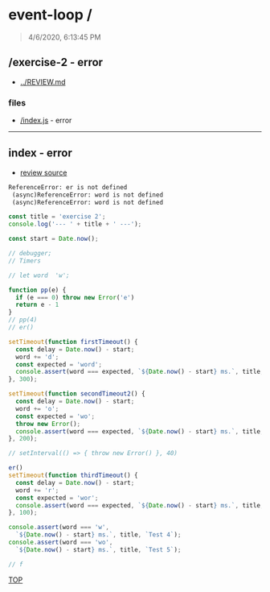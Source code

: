 # event-loop /

> 4/6/2020, 6:13:45 PM 

## /exercise-2 - error 

* [../REVIEW.md](../REVIEW.md)

### files

* [/index.js](#index---error) - error 

---

## index - error

* [review source](./index.js)

```txt
ReferenceError: er is not defined
 (async)ReferenceError: word is not defined
 (async)ReferenceError: word is not defined
```

```js
const title = 'exercise 2';
console.log('--- ' + title + ' ---');

const start = Date.now();

// debugger;
// Timers

// let word  'w';

function pp(e) {
  if (e === 0) throw new Error('e')
  return e - 1
}
// pp(4)
// er()

setTimeout(function firstTimeout() {
  const delay = Date.now() - start;
  word += 'd';
  const expected = 'word';
  console.assert(word === expected, `${Date.now() - start} ms.`, title, `Test 1`);
}, 300);

setTimeout(function secondTimeout2() {
  const delay = Date.now() - start;
  word += 'o';
  const expected = 'wo';
  throw new Error();
  console.assert(word === expected, `${Date.now() - start} ms.`, title, `Test 2`);
}, 200);

// setInterval(() => { throw new Error() }, 40)

er()
setTimeout(function thirdTimeout() {
  const delay = Date.now() - start;
  word += 'r';
  const expected = 'wor';
  console.assert(word === expected, `${Date.now() - start} ms.`, title, `Test 3`);
}, 100);

console.assert(word === 'w',
  `${Date.now() - start} ms.`, title, `Test 4`);
console.assert(word === 'wo',
  `${Date.now() - start} ms.`, title, `Test 5`);

// f

```

[TOP](#event-loop)

